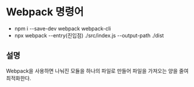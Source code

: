 # Webpack 명령어

- npm i --save-dev webpack webpack-cli
- npx webpack --entry(진입점) ./src/index.js --output-path ./dist

## 설명

Webpack을 사용하면 나눠진 모듈을 하나의 파일로 만들어 파일을 가져오는 양을 줄여 최적화한다.
